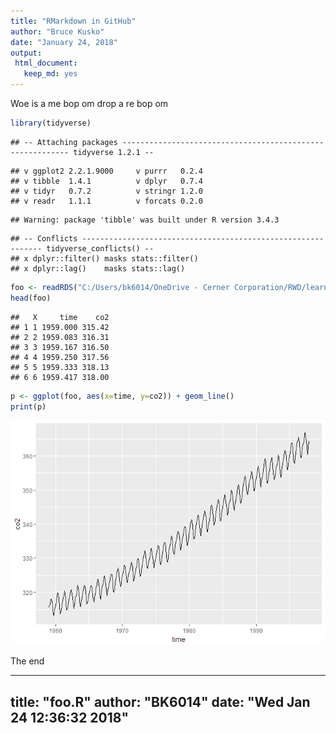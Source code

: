 ```yaml
---
title: "RMarkdown in GitHub"
author: "Bruce Kusko"
date: "January 24, 2018"
output: 
 html_document: 
   keep_md: yes
---
```

Woe is a me bop om drop a re bop om


```r
library(tidyverse)
```

```
## -- Attaching packages ---------------------------------------------------------- tidyverse 1.2.1 --
```

```
## v ggplot2 2.2.1.9000     v purrr   0.2.4     
## v tibble  1.4.1          v dplyr   0.7.4     
## v tidyr   0.7.2          v stringr 1.2.0     
## v readr   1.1.1          v forcats 0.2.0
```

```
## Warning: package 'tibble' was built under R version 3.4.3
```

```
## -- Conflicts ------------------------------------------------------------- tidyverse_conflicts() --
## x dplyr::filter() masks stats::filter()
## x dplyr::lag()    masks stats::lag()
```

```r
foo <- readRDS("C:/Users/bk6014/OneDrive - Cerner Corporation/RWD/learningR2/data/co2.Rds")
head(foo)
```

```
##   X     time    co2
## 1 1 1959.000 315.42
## 2 2 1959.083 316.31
## 3 3 1959.167 316.50
## 4 4 1959.250 317.56
## 5 5 1959.333 318.13
## 6 6 1959.417 318.00
```

```r
p <- ggplot(foo, aes(x=time, y=co2)) + geom_line()
print(p)
```

![](foo_files/figure-html/r-1.png)<!-- -->

The end

---
title: "foo.R"
author: "BK6014"
date: "Wed Jan 24 12:36:32 2018"
---
